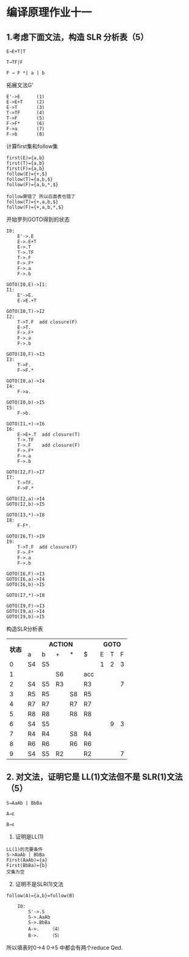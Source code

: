 # 编译原理作业十一
## 1.考虑下面文法，构造 SLR 分析表（5）
```
E→E+T|T

T→TF|F

F → F *| a | b
```
拓展文法G'
```
E'->E      (1)
E->E+T     (2)
E->T       (3)
T->TF      (4)
T->F       (5)
F->F*      (6)
F->a       (7)
F->b       (8)
```
计算first集和follow集
```
first(E)={a,b}
first(T)={a,b}
first(F)={a,b}
follow(E)={+,$}
follow(T)={a,b,$}
follow(F)={a,b,*,$}

follow算错了 所以后面表也错了
follow(T)={+,a,b,$}
follow(F)={+,a,b,*,$}

```
开始罗列GOTO得到的状态
```
I0:
    E'->.E      
    E->.E+T     
    E->.T       
    T->.TF      
    T->.F       
    F->.F*      
    F->.a       
    F->.b 
    
GOTO(I0,E)->I1:
I1:
    E'->E.
    E->E.+T

GOTO(I0,T)->I2
I2:
    T->T.F  add closure(F)
    E->T.
    F->.F*
    F->.a
    F->.b
    
GOTO(I0,F)->I3
I3:
    T->F.
    F->F.*
    
GOTO(I0,a)->I4
I4:
    F->a.

GOTO(I0,b)->I5
I5:
    F->b.
    
GOTO(I1,+)->I6
I6:
    E->E+.T  add closure(T)
    T->.TF
    T->.F    add closure(F)
    F->.F*
    F->.a
    F->.b
    
GOTO(I2,F)->I7
I7:
    T->TF.
    F->F.*

GOTO(I2,a)->I4
GOTO(I2,b)->I5

GOTO(I3,*)->I8
I8:
    F-F*.

GOTO(I6,T)->I9
I9:
    T->T.F  add closure(F)
    F->.F*
    F->.a
    F->.b
    
GOTO(I6,F)->I3
GOTO(I6,a)->I4
GOTO(I6,b)->I5

GOTO(I7,*)->I8

GOTO(I9,F)->I3
GOTO(I9,a)->I4
GOTO(I9,b)->I5
```
构造SLR分析表  

<table>
    <tr>
        <th rowspan="2">状态</th>
        <th colspan="5">ACTION</th>
        <th colspan="5">GOTO</th>
    </tr>
    <tr>
        <td>a</td>
        <td>b</td>
        <td>+</td>
        <td>*</td>
        <td>$</td>
        <td>E</td>
        <td>T</td>
        <td>F</td>
    </tr>
    <tr>
        <td>0</td>
        <td>S4</td>
        <td>S5</td>
        <td></td>
        <td></td>
        <td></td>
        <td>1</td>
        <td>2</td>
        <td>3</td>
    </tr>
    <tr>
        <td>1</td>
        <td></td>
        <td></td>
        <td>S6</td>
        <td></td>
        <td>acc</td>
        <td></td>
        <td></td>
        <td></td>
    </tr>
    <tr>
        <td>2</td>
        <td>S4</td>
        <td>S5</td>
        <td>R3</td>
        <td></td>
        <td>R3</td>
        <td></td>
        <td></td>
        <td>7</td>
    </tr>
    <tr>
        <td>3</td>
        <td>R5</td>
        <td>R5</td>
        <td></td>
        <td>S8</td>
        <td>R5</td>
        <td></td>
        <td></td>
        <td></td>
    </tr>
    <tr>
        <td>4</td>
        <td>R7</td>
        <td>R7</td>
        <td></td>
        <td>R7</td>
        <td>R7</td>
        <td></td>
        <td></td>
        <td></td>
    </tr>
    <tr>
        <td>5</td>
        <td>R8</td>
        <td>R8</td>
        <td></td>
        <td>R8</td>
        <td>R8</td>
        <td></td>
        <td></td>
        <td></td>
    </tr>
    <tr>
        <td>6</td>
        <td>S4</td>
        <td>S5</td>
        <td></td>
        <td></td>
        <td></td>
        <td></td>
        <td>9</td>
        <td>3</td>
    </tr>
    <tr>
        <td>7</td>
        <td>R4</td>
        <td>R4</td>
        <td></td>
        <td>S8</td>
        <td>R4</td>
        <td></td>
        <td></td>
        <td></td>
    </tr>
    <tr>
        <td>8</td>
        <td>R6</td>
        <td>R6</td>
        <td></td>
        <td>R6</td>
        <td>R6</td>
        <td></td>
        <td></td>
        <td></td>
    </tr>
    <tr>
        <td>9</td>
        <td>S4</td>
        <td>S5</td>
        <td>R2</td>
        <td></td>
        <td>R2</td>
        <td></td>
        <td></td>
        <td>7</td>
    </tr>
</table>



## 2. 对文法，证明它是 LL(1)文法但不是 SLR(1)文法（5）
```
S→AaAb | BbBa

A→ε

B→ε
```
1. 证明是LL(1)
```
LL(1)的充要条件
S->AaAb | BbBa
First(AaAb)={a}
First(BbBa)={b}
交集为空
```
2. 证明不是SLR(1)文法
```
follow(A)={a,b}=follow(B)
```
```
    I0:
        S'->.S
        S->.AaAb
        S->.BbBa
        A->.    （4）
        B->.    （5）
```
所以填表时0->4 0->5 中都会有两个reduce
Qed.


